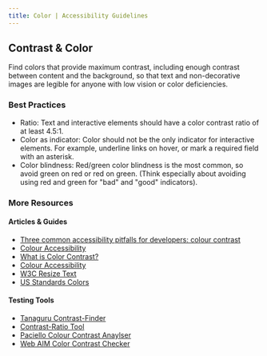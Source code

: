 ```yaml
---
title: Color | Accessibility Guidelines
---
```

## Contrast &amp; Color

Find colors that provide maximum contrast, including enough contrast between content and the background, so that text and non-decorative images are legible for anyone with low vision or color deficiencies.

### Best Practices
* <span class="text-bold">Ratio</span>: Text and interactive elements should have a color contrast ratio of at least 4.5:1.
* <span class="text-bold">Color as indicator</span>: Color should not be the only indicator for interactive elements. For example, underline links on hover, or mark a required field with an asterisk.
* <span class="text-bold">Color blindness</span>: Red/green color blindness is the most common, so avoid green on red or red on green. (Think especially about avoiding using red and green for "bad" and "good" indicators).


### More Resources
#### Articles &amp; Guides
* <a href="http://simplyaccessible.com/article/pitfalls-colour-contrast/">Three common accessibility pitfalls for developers: colour contrast</a>
* <a href="https://24ways.org/2012/colour-accessibility/">Colour Accessibility</a>
* <a href='http://a11yproject.com/posts/what-is-color-contrast'>What is Color Contrast?</a>
* <a href='https://24ways.org/2012/colour-accessibility/'>Colour Accessibility</a>
* <a href='https://www.w3.org/TR/UNDERSTANDING-WCAG20/visual-audio-contrast-scale.html'>W3C Resize Text</a>
* <a href='https://standards.usa.gov/visual-style/#colors'>US Standards Colors</a>

#### Testing Tools
* <a href='http://contrast-finder.tanaguru.com/'>Tanaguru Contrast-Finder</a>
* <a href='http://leaverou.github.io/contrast-ratio/'>Contrast-Ratio Tool</a>
* <a href='https://www.paciellogroup.com/resources/contrastanalyser/'>Paciello Colour Contrast Anaylser</a>
* <a href='http://webaim.org/resources/contrastchecker/'>Web AIM Color Contrast Checker</a>
